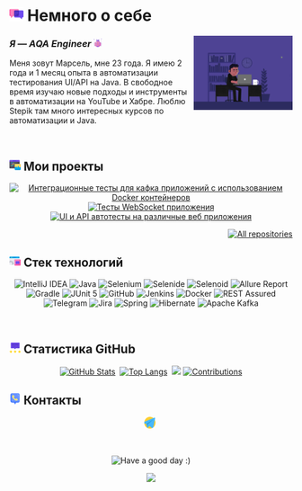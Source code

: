 

# <img width="5%" title="About me" src="attachments/images/chat.png"> Немного о себе

<img align="right" width="35%" src="attachments/gif/animation.gif">

### _Я — AQA Engineer_ <img width="3%" src="attachments/images/bug.png">

<p align="left">
Меня зовут Марсель, мне 23 года. Я имею 2 года и 1 месяц опыта в автоматизации тестирования UI/API на Java. В свободное время изучаю новые подходы и инструменты в автоматизации на YouTube и Хабре. Люблю Stepik там много интересных курсов по автоматизации и Java.
    
</p>

<br/>

## <img width="4%" title="My projects" src="attachments/images/browser.png"> Мои проекты

<p align="center">
    <a href="https://github.com/0123456Seven/ProjectManagement"><img width=45% title="Интеграционные тесты для кафка приложений с использованием Docker контейнеров" src="https://github-readme-stats-git-masterrstaa-rickstaa.vercel.app/api/pin/?username=0123456Seven&repo=ProjectManagement&show_owner=true&theme=buefy"></a>
    <a href="https://github.com/0123456Seven/TimeManagementWebSite"><img width=45% title="Тесты WebSocket приложения" src="https://github-readme-stats-git-masterrstaa-rickstaa.vercel.app/api/pin/?username=0123456Seven&repo=TimeManagementWebSite&show_owner=true&theme=buefy"></a>
    <a href="https://github.com/0123456Seven/UGNTUScheduleTelegramBot"><img width=45% title="UI и API автотесты на различные веб приложения" src="https://github-readme-stats-git-masterrstaa-rickstaa.vercel.app/api/pin/?username=0123456Seven&repo=UGNTUScheduleTelegramBot&show_owner=true&theme=buefy"></a>
    
</p>

<p align="right">
    <a href="https://github.com/0123456Seven?tab=repositories&sort=stargazers"><img width="170" title="All repositories" src="https://custom-icon-badges.herokuapp.com/badge/-Все%20репозитории-ba79ff?style=for-the-badge&logoColor=white&logo=repo"></a>
</p>

## <img width="4%" title="Technology stack" src="attachments/images/tools.png"> Стек технологий

<p align="center">
    <img title="IntelliJ IDEA" src="https://img.shields.io/badge/-IntelliJ%20IDEA-B2D746?style=for-the-badge">
    <img title="Java" src="https://img.shields.io/badge/-Java-EA2C6B?logo=java&style=for-the-badge">
    <img title="Selenium" src="https://img.shields.io/badge/-Selenium-1C90ED?logo=java&style=for-the-badge">
    <img title="Selenide" src="https://img.shields.io/badge/-Selenide-ffc933?style=for-the-badge">
    <img title="Selenoid" src="https://img.shields.io/badge/-Selenoid-7e06ff?style=for-the-badge">
    <img title="Allure Report" src="https://img.shields.io/badge/-Allure%20Report-B2D746?style=for-the-badge">
    <img title="Gradle" src="https://img.shields.io/badge/-Gradle-7e06ff?logo=gradle&style=for-the-badge">
    <img title="JUnit 5" src="https://img.shields.io/badge/-JUnit%205-ffc933?logo=junit5&style=for-the-badge">
    <img title="GitHub" src="https://img.shields.io/badge/-GitHub-7e06ff?logo=github&style=for-the-badge">
    <img title="Jenkins" src="https://img.shields.io/badge/-Jenkins-ffc933?logo=jenkins&style=for-the-badge">
    <img title="Docker" src="https://img.shields.io/badge/-Docker-7e06ff?logo=docker&style=for-the-badge"> 
    <img title="REST Assured" src="https://img.shields.io/badge/-REST%20Assured-7e06ff?style=for-the-badge">
    <img title="Telegram" src="https://img.shields.io/badge/-Telegram-7e06ff?logo=telegram&style=for-the-badge">
    <img title="Jira" src="https://img.shields.io/badge/-Jira-ffc933?logo=jira&style=for-the-badge">
    <img title="Spring" src="https://img.shields.io/badge/-Spring%20Framework-B2D746?style=for-the-badge">
    <img title="Hibernate" src="https://img.shields.io/badge/-Hibernate-EA2C6B?logo=java&style=for-the-badge">
    <img title="Apache Kafka" src="https://img.shields.io/badge/-Apache%20Kafka-1C90ED?logo=java&style=for-the-badge">
</p>

<br/>

## <img width="4%" title="GitHub statistics" src="attachments/images/stats.png"> Статистика GitHub

<p align="center">
    <a href=""><img width=45% title="GitHub Stats" src="https://github-readme-stats.vercel.app/api?username=0123456Seven&show_icons=true&theme=radical"></a>&nbsp;
    <a href=""><img width=42.5% title="Top Langs" src="https://github-readme-stats-git-masterrstaa-rickstaa.vercel.app/api/top-langs/?username=0123456Seven&theme=buefy&hide=freemarker"></a>&nbsp;
    <img width="30%" src="https://media.giphy.com/media/l46Cy1rHbQ92uuLXa/giphy.gif">
    <a href=""><img width=57% title="Contributions" src="https://github-readme-streak-stats.herokuapp.com/?user=0123456Seven&show_icons=true&theme=buefy"></a>
</p>

## <img width="4%" title="Contacts" src="attachments/images/contacts.png"> Контакты

<p align="center">
    <a href="https://t.me/Seven654321"><img width=4% title="Telegram" src="attachments/logo/telegram.png"></a>&nbsp;
</p>

<br/>

<p align="center">
    <img title="Have a good day :)" src="https://readme-typing-svg.herokuapp.com/?color=ba79ff&font=montserrat-medium&size=20&center=true&vCenter=true&lines=QA+One+Love+|+%D0%A5%D0%BE%D1%80%D0%BE%D1%88%D0%B5%D0%B3%D0%BE+%D0%B4%D0%BD%D1%8F+:)">
</p>

<p align="center">
    <img src="https://raw.githubusercontent.com/Trilokia/Trilokia/379277808c61ef204768a61bbc5d25bc7798ccf1/bottom_header.svg">
</p>
